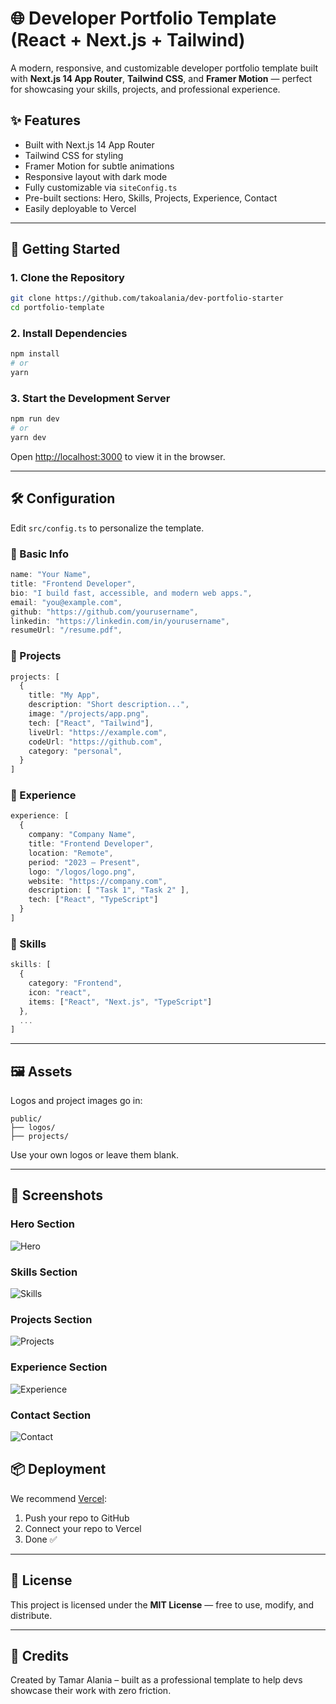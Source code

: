 # 🌐 Developer Portfolio Template (React + Next.js + Tailwind)

A modern, responsive, and customizable developer portfolio template built with **Next.js 14 App Router**, **Tailwind CSS**, and **Framer Motion** — perfect for showcasing your skills, projects, and professional experience.

## ✨ Features

- Built with Next.js 14 App Router
- Tailwind CSS for styling
- Framer Motion for subtle animations
- Responsive layout with dark mode
- Fully customizable via `siteConfig.ts`
- Pre-built sections: Hero, Skills, Projects, Experience, Contact
- Easily deployable to Vercel

---

## 🚀 Getting Started

### 1. Clone the Repository

```bash
git clone https://github.com/takoalania/dev-portfolio-starter
cd portfolio-template
```

### 2. Install Dependencies

```bash
npm install
# or
yarn
```

### 3. Start the Development Server

```bash
npm run dev
# or
yarn dev
```

Open [http://localhost:3000](http://localhost:3000) to view it in the browser.

---

## 🛠 Configuration

Edit `src/config.ts` to personalize the template.

### 🔹 Basic Info

```ts
name: "Your Name",
title: "Frontend Developer",
bio: "I build fast, accessible, and modern web apps.",
email: "you@example.com",
github: "https://github.com/yourusername",
linkedin: "https://linkedin.com/in/yourusername",
resumeUrl: "/resume.pdf",
```

### 🔹 Projects

```ts
projects: [
  {
    title: "My App",
    description: "Short description...",
    image: "/projects/app.png",
    tech: ["React", "Tailwind"],
    liveUrl: "https://example.com",
    codeUrl: "https://github.com",
    category: "personal",
  }
]
```

### 🔹 Experience

```ts
experience: [
  {
    company: "Company Name",
    title: "Frontend Developer",
    location: "Remote",
    period: "2023 – Present",
    logo: "/logos/logo.png",
    website: "https://company.com",
    description: [ "Task 1", "Task 2" ],
    tech: ["React", "TypeScript"]
  }
]
```

### 🔹 Skills

```ts
skills: [
  {
    category: "Frontend",
    icon: "react",
    items: ["React", "Next.js", "TypeScript"]
  },
  ...
]
```

---

## 🖼️ Assets

Logos and project images go in:

```
public/
├── logos/
├── projects/
```

Use your own logos or leave them blank.

---

## 📸 Screenshots

### Hero Section
![Hero](screenshots/hero.png)

### Skills Section
![Skills](screenshots/skills.png)

### Projects Section
![Projects](screenshots/projects.png)

### Experience Section
![Experience](screenshots/experience.png)

### Contact Section
![Contact](screenshots/contact.png)

## 📦 Deployment

We recommend [Vercel](https://vercel.com):

1. Push your repo to GitHub
2. Connect your repo to Vercel
3. Done ✅

---

## 📄 License

This project is licensed under the **MIT License** — free to use, modify, and distribute.

---

## 🙌 Credits

Created by Tamar Alania – built as a professional template to help devs showcase their work with zero friction.